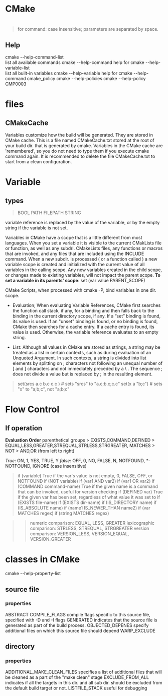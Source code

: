 #
# CMake 
#
> for command: case insensitive;
> parameters are separated by space.

## Help
cmake --help-command-list   
    list all available commands
cmake --help-command <command>
    help for <command>
cmake --help-variable-list   
    list all built-in variables
cmake --help-variable <variable>
    help for <variable>
cmake --help-command cmake_policy
cmake --help-policies
cmake --help-policy CMP0003


# files
## CMakeCache
Variables customize how the build will be generated. They are stored
in CMake cache. This is a file named CMakeCache.txt stored at the root
of your build dir. that is generated by cmake. Variables in the 
CMake cache are 'remembered', so you do not need to type them if
you execute cmake command again. It is recommended to delete the file
CMakeCache.txt to start from a clean configuration.


# Variable
## types
> BOOL
> PATH
> FILEPATH
> STRING

variable reference is replaced by the value of the variable, or by the empty string if the variable
is not set.

Variables in CMake have a scope that is a little different from most languages. When you set
a variable it is visible to the current CMakLists file or function, as well as any subdri. CMakeLists
files, any functions or macros that are invoked, and any files that are included using the INCLUDE
command. When a new subdir. is processed ( or a function called ) a new variable scope is created
and initialized with the current value of all variables in the calling scope. Any new variables 
created in the child scope, or changes made to existing variables, will not impact the parent scope.
**To set a variable in its parents' scope**:
	set (var value PARENT_SCOPE)

CMake Scripts, when processed with cmake -P, bind variables in one dir. scope.

* Evaluation; When evaluating Variable References, CMake first searches the function call 
stack, if any, for a binding and then falls back to the binding in the current directory scope, 
if any. If a “set” binding is found, its value is used. If an "unset" binding is found, or no 
binding is found, CMake then searches for a cache entry. If a cache entry is found, 
its value is used. Otherwise, the variable reference evaluates to an empty string.

* List: Although all values in CMake are stored as strings, a string may be treated as a list in
certain contexts, such as during evaluation of an Unquoted Argument. In such contexts, a
string is divided into list elements by splitting on ; characters not following an unequal
number of [ and ] characters and not immediately preceded by a \ . The sequence \;
does not divide a value but is replaced by ; in the resulting element.
> set(srcs a.c b.c c.c ) # sets "srcs" to "a.c;b.c;c.c"
> set(x a "b;c")    # sets "x" to "a;b;c", not "a;b\;c"

# Flow Control
## If operation
**Evaluation Order**
parenthetical groups > EXISTS,COMMAND,DEFINED > EQUAL,LESS,GREATER,STREQUAL,STRLESS,STRGREATER,
    MATCHES > NOT > AND,OR (from left to right)

*True*: ON, 1, YES, TRUE, Y
*false*: OFF, 0, NO, FALSE, N, NOTFOUND, \*-NOTFOUND, IGNORE (case insensitive)
> if (variable)
	True if the var's value is not empty, 0, FALSE, OFF, or NOTFOUND
> if (NOT variable)
> if (var1 AND var2)
> if (var1 OR var2)
> if (COMMAND command-name)
	True if the given name is a command that can be invoked, useful for version checking
> if (DEFINED var)
	True if the given var has been set, regardless of what value it was set to
> if (EXISTS file-name)
> if (EXISTS dir-name)
> if (IS_DIRECTORY name)
> if (IS_ABSOLUTE name)
> if (name1 IS_NEWER_THAN name2)
> if (var MATCHES regex)
> if (string MATCHES regex)

> > numeric comparison: EQUAL, LESS, GREATER
> > lexicographic comparison: STRLESS, STREQUAL, STRGREATER
> > version comparison: VERSION_LESS, VERSION_EQUAL, VERSION_GREATER

# classes in CMake
cmake --help-property-list

## source file
### properties
ABSTRACT
COMPILE_FLAGS
        compile flags specific to this source file, specified with -D and -I flags
GENERATED
	indicates that the source file is generated as part of the build process.
OBJECTED_DEPENES
	specify additional files on which this source file should depend
WARP_EXCLUDE

## directory
### properties
ADDITIONAL_MAKE_CLEAN_FILES
	specifies a list of additional files that will be cleaned as a part of the "make clean" stage
EXCLUDE_FROM_ALL
	indicates if all the targets in this dir. and all sub dir. should be excluded from the 
	default build target or not.
LISTFILE_STACK
	useful for debugging

